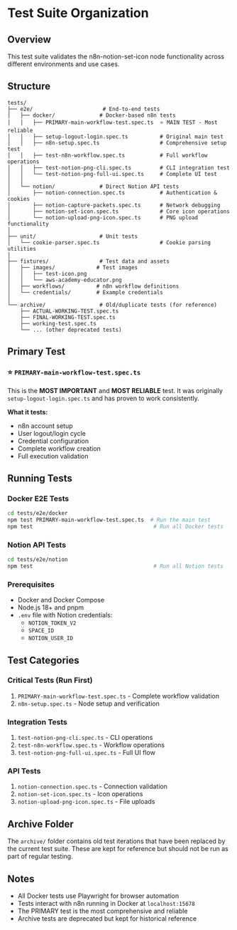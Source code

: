 # Test Suite Organization

## Overview
This test suite validates the n8n-notion-set-icon node functionality across different environments and use cases.

## Structure

```
tests/
├── e2e/                      # End-to-end tests
│   ├── docker/              # Docker-based n8n tests
│   │   ├── PRIMARY-main-workflow-test.spec.ts  ⭐ MAIN TEST - Most reliable
│   │   ├── setup-logout-login.spec.ts          # Original main test
│   │   ├── n8n-setup.spec.ts                   # Comprehensive setup test
│   │   ├── test-n8n-workflow.spec.ts           # Full workflow operations
│   │   ├── test-notion-png-cli.spec.ts         # CLI integration test
│   │   └── test-notion-png-full-ui.spec.ts     # Complete UI test
│   │
│   └── notion/              # Direct Notion API tests
│       ├── notion-connection.spec.ts           # Authentication & cookies
│       ├── notion-capture-packets.spec.ts      # Network debugging
│       ├── notion-set-icon.spec.ts             # Core icon operations
│       └── notion-upload-png-icon.spec.ts      # PNG upload functionality
│
├── unit/                    # Unit tests
│   └── cookie-parser.spec.ts                   # Cookie parsing utilities
│
├── fixtures/                # Test data and assets
│   ├── images/             # Test images
│   │   ├── test-icon.png
│   │   └── aws-academy-educator.png
│   ├── workflows/          # n8n workflow definitions
│   └── credentials/        # Example credentials
│
└── archive/                 # Old/duplicate tests (for reference)
    ├── ACTUAL-WORKING-TEST.spec.ts
    ├── FINAL-WORKING-TEST.spec.ts
    ├── working-test.spec.ts
    └── ... (other deprecated tests)
```

## Primary Test

### ⭐ `PRIMARY-main-workflow-test.spec.ts`
This is the **MOST IMPORTANT** and **MOST RELIABLE** test. It was originally `setup-logout-login.spec.ts` and has proven to work consistently.

**What it tests:**
- n8n account setup
- User logout/login cycle
- Credential configuration
- Complete workflow creation
- Full execution validation

## Running Tests

### Docker E2E Tests
```bash
cd tests/e2e/docker
npm test PRIMARY-main-workflow-test.spec.ts  # Run the main test
npm test                                      # Run all Docker tests
```

### Notion API Tests
```bash
cd tests/e2e/notion
npm test                                      # Run all Notion tests
```

### Prerequisites
- Docker and Docker Compose
- Node.js 18+ and pnpm
- `.env` file with Notion credentials:
  - `NOTION_TOKEN_V2`
  - `SPACE_ID`
  - `NOTION_USER_ID`

## Test Categories

### Critical Tests (Run First)
1. `PRIMARY-main-workflow-test.spec.ts` - Complete workflow validation
2. `n8n-setup.spec.ts` - Node setup and verification

### Integration Tests
1. `test-notion-png-cli.spec.ts` - CLI operations
2. `test-n8n-workflow.spec.ts` - Workflow operations
3. `test-notion-png-full-ui.spec.ts` - Full UI flow

### API Tests
1. `notion-connection.spec.ts` - Connection validation
2. `notion-set-icon.spec.ts` - Icon operations
3. `notion-upload-png-icon.spec.ts` - File uploads

## Archive Folder

The `archive/` folder contains old test iterations that have been replaced by the current test suite. These are kept for reference but should not be run as part of regular testing.

## Notes

- All Docker tests use Playwright for browser automation
- Tests interact with n8n running in Docker at `localhost:15678`
- The PRIMARY test is the most comprehensive and reliable
- Archive tests are deprecated but kept for historical reference